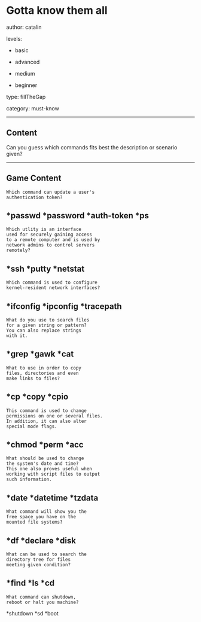 # Gotta know them all
author: catalin

levels:

  - basic

  - advanced

  - medium

  - beginner

type: fillTheGap

category: must-know

---
## Content

Can you guess which commands fits best the description or scenario given?

---
## Game Content

```
Which command can update a user's 
authentication token?
```
*passwd
*password
*auth-token
*ps
---
```
Which utlity is an interface
used for securely gaining access 
to a remote computer and is used by 
network admins to control servers 
remotely?
```
*ssh
*putty
*netstat
---
```
Which command is used to configure
kernel-resident network interfaces?
```
*ifconfig
*ipconfig
*tracepath
---
```
What do you use to search files
for a given string or pattern? 
You can also replace strings
with it. 
```
*grep
*gawk
*cat
---
```
What to use in order to copy
files, directories and even
make links to files?
```
*cp
*copy
*cpio
---
```
This command is used to change
permissions on one or several files.
In addition, it can also alter
special mode flags.
```
*chmod
*perm
*acc
---
```
What should be used to change
the system's date and time? 
This one also proves useful when 
working with script files to output
such information.
```
*date
*datetime
*tzdata
---
```
What command will show you the
free space you have on the
mounted file systems?
```
*df
*declare
*disk
---
```
What can be used to search the
directory tree for files 
meeting given condition?
```
*find
*ls
*cd
---
```
What command can shutdown,
reboot or halt you machine?
```
*shutdown
*sd
*boot